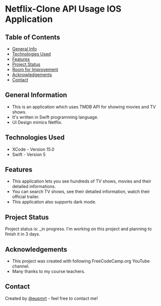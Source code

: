# Netflix-Clone API Usage IOS Application


## Table of Contents
* [General Info](#general-information)
* [Technologies Used](#technologies-used)
* [Features](#features)
* [Project Status](#project-status)
* [Room for Improvement](#room-for-improvement)
* [Acknowledgements](#acknowledgements)
* [Contact](#contact)
<!-- * [License](#license) -->


## General Information
- This is an application which uses TMDB API for showing movies and TV shows.
- It's written in Swift programming language.
- UI Design mimics Netflix.
  

## Technologies Used
- XCode - Version 15.0
- Swift - Version 5
  

## Features
- This application lets you see hundreds of TV shows, movies and their detailed informations.
- You can search TV shows, see their detailed information, watch their official trailer.
- This application also supports dark mode.


## Project Status
Project status is: _in progress. I'm working on this project and planning to finish it in 3 days.


## Acknowledgements
- This project was created with following FreeCodeCamp.org YouTube channel.
- Many thanks to my course teachers.


## Contact
Created by [@eupmrt](https://www.linkedin.com/in/eyupmert/) - feel free to contact me!


<!-- Optional -->
<!-- ## License -->
<!-- This project is open source and available under the [... License](). -->

